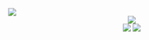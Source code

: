 

<img src="https://capsule-render.vercel.app/api?type=wave&color=FA991C&height=300&section=header&text=Hello,%20Seonah!&fontSize=90" />

<div align="center">
  <img src="https://img.shields.io/badge/Python-1C768F?style=flat&logo=Python&logoColor=white"/> 
</div>

<div align="center">
<a href="https://www.instagram.com/novemberseon/"><img src="https://img.shields.io/badge/Instagram-ff1493?style=flat&logo=Instagram&logoColor=white"/></a> <a href="https://blog.naver.com/seonah981107"><img src="https://img.shields.io/badge/Blog-바탕색?style=flat&logo=Naver&logoColor=white"/></a>
</div>
 
<!--
**SSEONAH/SSEONAH** is a ✨ _special_ ✨ repository because its `README.md` (this file) appears on your GitHub profile.

Here are some ideas to get you started:

- 🔭 I’m currently working on ...
- 🌱 I’m currently learning ...
- 👯 I’m looking to collaborate on ...
- 🤔 I’m looking for help with ...
- 💬 Ask me about ...
- 📫 How to reach me: ...
- 😄 Pronouns: ...
- ⚡ Fun fact: ...
-->
